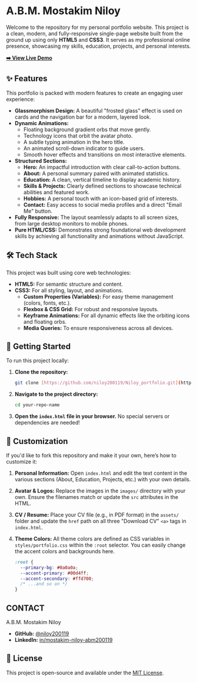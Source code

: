 # A.B.M. Mostakim Niloy

Welcome to the repository for my personal portfolio website. This project is a clean, modern, and fully-responsive single-page website built from the ground up using only **HTML5** and **CSS3**. It serves as my professional online presence, showcasing my skills, education, projects, and personal interests.

**[➡️ View Live Demo](https://niloy200119.github.io/Niloy_portfolio/)** 
 ## ✨ Features

This portfolio is packed with modern features to create an engaging user experience:

-   **Glassmorphism Design:** A beautiful "frosted glass" effect is used on cards and the navigation bar for a modern, layered look.
-   **Dynamic Animations:**
    -   Floating background gradient orbs that move gently.
    -   Technology icons that orbit the avatar photo.
    -   A subtle typing animation in the hero title.
    -   An animated scroll-down indicator to guide users.
    -   Smooth hover effects and transitions on most interactive elements.
-   **Structured Sections:**
    -   **Hero:** An impactful introduction with clear call-to-action buttons.
    -   **About:** A personal summary paired with animated statistics.
    -   **Education:** A clean, vertical timeline to display academic history.
    -   **Skills & Projects:** Clearly defined sections to showcase technical abilities and featured work.
    -   **Hobbies:** A personal touch with an icon-based grid of interests.
    -   **Contact:** Easy access to social media profiles and a direct "Email Me" button.
-   **Fully Responsive:** The layout seamlessly adapts to all screen sizes, from large desktop monitors to mobile phones.
-   **Pure HTML/CSS:** Demonstrates strong foundational web development skills by achieving all functionality and animations without JavaScript.

## 🛠️ Tech Stack

This project was built using core web technologies:

-   **HTML5:** For semantic structure and content.
-   **CSS3:** For all styling, layout, and animations.
    -   **Custom Properties (Variables):** For easy theme management (colors, fonts, etc.).
    -   **Flexbox & CSS Grid:** For robust and responsive layouts.
    -   **Keyframe Animations:** For all dynamic effects like the orbiting icons and floating orbs.
    -   **Media Queries:** To ensure responsiveness across all devices.

## 🚀 Getting Started

To run this project locally:

1.  **Clone the repository:**
    ```sh
    git clone [https://github.com/niloy200119/Niloy_portfolio.git](https://github.com/niloy200119/Niloy_portfolio.git)
    ```
2.  **Navigate to the project directory:**
    ```sh
    cd your-repo-name
    ```
3.  **Open the `index.html` file in your browser.**
    No special servers or dependencies are needed!

## 🔧 Customization

If you'd like to fork this repository and make it your own, here’s how to customize it:

1.  **Personal Information:** Open `index.html` and edit the text content in the various sections (About, Education, Projects, etc.) with your own details.
2.  **Avatar & Logos:** Replace the images in the `images/` directory with your own. Ensure the filenames match or update the `src` attributes in the HTML.
3.  **CV / Resume:** Place your CV file (e.g., in PDF format) in the `assets/` folder and update the `href` path on all three "Download CV" `<a>` tags in `index.html`.
4.  **Theme Colors:** All theme colors are defined as CSS variables in `styles/portfolio.css` within the `:root` selector. You can easily change the accent colors and backgrounds here.

    ```css
    :root {
      --primary-bg: #0a0a0a;
      --accent-primary: #00d4ff;
      --accent-secondary: #ffd700;
      /* ...and so on */
    }
    ```

## CONTACT

A.B.M. Mostakim Niloy

-   **GitHub:** [@niloy200119](https://github.com/niloy200119)
-   **LinkedIn:** [in/mostakim-niloy-abm200119](https://www.linkedin.com/in/mostakim-niloy-abm200119)

## 📄 License

This project is open-source and available under the [MIT License](LICENSE).